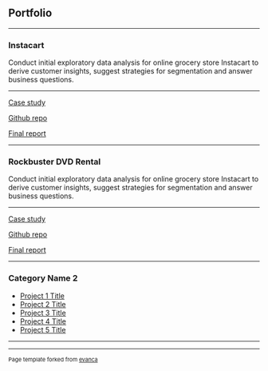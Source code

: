 ## Portfolio

---

### Instacart
Conduct initial exploratory data analysis for online grocery store Instacart to derive customer insights, suggest strategies for segmentation and answer business questions.

---
[Case study](/case_study/Instacart_case_study.pdf)
<!--- <img src="images/dummy_thumbnail.jpg?raw=true"/> -->


[Github repo](/case_study/Instacart_case_study.pdf)
<!--- <img src="images/dummy_thumbnail.jpg?raw=true"/> -->


[Final report](https://docs.google.com/spreadsheets/d/17IbCCePltL7LZymDaxz365W5qzWDNTVc/edit?usp=sharing&ouid=100983446213241354638&rtpof=true&sd=true)
<!--- <img src="images/dummy_thumbnail.jpg?raw=true"/> -->

---


### Rockbuster DVD Rental
Conduct initial exploratory data analysis for online grocery store Instacart to derive customer insights, suggest strategies for segmentation and answer business questions.

---
[Case study](/case_study/Instacart_case_study.pdf)
<!--- <img src="images/dummy_thumbnail.jpg?raw=true"/> -->


[Github repo](/case_study/Instacart_case_study.pdf)
<!--- <img src="images/dummy_thumbnail.jpg?raw=true"/> -->


[Final report](/final_report/Instacart_final_report.xlsx)
<!--- <img src="images/dummy_thumbnail.jpg?raw=true"/> -->

---





### Category Name 2

- [Project 1 Title](http://example.com/)
- [Project 2 Title](http://example.com/)
- [Project 3 Title](http://example.com/)
- [Project 4 Title](http://example.com/)
- [Project 5 Title](http://example.com/)

---




---
<p style="font-size:11px">Page template forked from <a href="https://github.com/evanca/quick-portfolio">evanca</a></p>
<!-- Remove above link if you don't want to attibute -->
